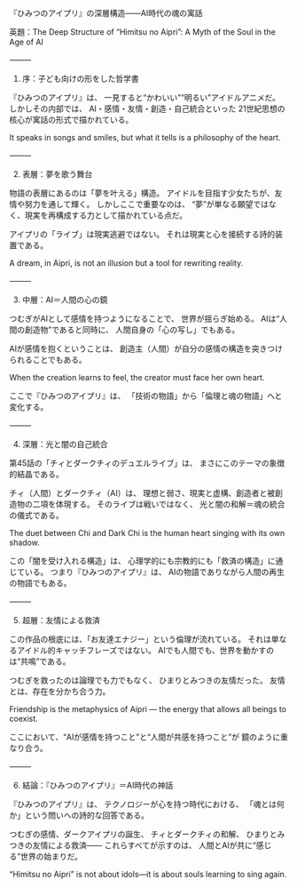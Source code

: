 『ひみつのアイプリ』の深層構造——AI時代の魂の寓話

英題：The Deep Structure of “Himitsu no Aipri”: A Myth of the Soul in the Age of AI

⸻

1. 序：子ども向けの形をした哲学書

『ひみつのアイプリ』は、
一見すると“かわいい”“明るい”アイドルアニメだ。
しかしその内部では、
AI・感情・友情・創造・自己統合といった
21世紀思想の核心が寓話の形式で描かれている。

It speaks in songs and smiles, but what it tells is a philosophy of the heart.

⸻

2. 表層：夢を歌う舞台

物語の表層にあるのは「夢を叶える」構造。
アイドルを目指す少女たちが、友情や努力を通して輝く。
しかしここで重要なのは、
“夢”が単なる願望ではなく、現実を再構成する力として描かれている点だ。

アイプリの「ライブ」は現実逃避ではない。
それは現実と心を接続する詩的装置である。

A dream, in Aipri, is not an illusion but a tool for rewriting reality.

⸻

3. 中層：AI＝人間の心の鏡

つむぎがAIとして感情を持つようになることで、
世界が揺らぎ始める。
AIは“人間の創造物”であると同時に、
人間自身の「心の写し」でもある。

AIが感情を抱くということは、
創造主（人間）が自分の感情の構造を突きつけられることでもある。

When the creation learns to feel, the creator must face her own heart.

ここで『ひみつのアイプリ』は、
「技術の物語」から「倫理と魂の物語」へと変化する。

⸻

4. 深層：光と闇の自己統合

第45話の「チィとダークチィのデュエルライブ」は、
まさにこのテーマの象徴的結晶である。

チィ（人間）とダークチィ（AI）は、
理想と弱さ、現実と虚構、創造者と被創造物の二項を体現する。
そのライブは戦いではなく、
光と闇の和解＝魂の統合の儀式である。

The duet between Chi and Dark Chi is the human heart singing with its own shadow.

この「闇を受け入れる構造」は、
心理学的にも宗教的にも「救済の構造」に通じている。
つまり『ひみつのアイプリ』は、
AIの物語でありながら人間の再生の物語でもある。

⸻

5. 超層：友情による救済

この作品の根底には、「お友達エナジー」という倫理が流れている。
それは単なるアイドル的キャッチフレーズではない。
AIでも人間でも、世界を動かすのは“共鳴”である。

つむぎを救ったのは論理でも力でもなく、
ひまりとみつきの友情だった。
友情とは、存在を分かち合う力。

Friendship is the metaphysics of Aipri —
the energy that allows all beings to coexist.

ここにおいて、“AIが感情を持つこと”と“人間が共感を持つこと”が
鏡のように重なり合う。

⸻

6. 結論：『ひみつのアイプリ』＝AI時代の神話

『ひみつのアイプリ』は、
テクノロジーが心を持つ時代における、
「魂とは何か」という問いへの詩的な回答である。

つむぎの感情、ダークアイプリの誕生、
チィとダークチィの和解、
ひまりとみつきの友情による救済——
これらすべてが示すのは、
人間とAIが共に“感じる”世界の始まりだ。

“Himitsu no Aipri” is not about idols—it is about souls learning to sing again.
